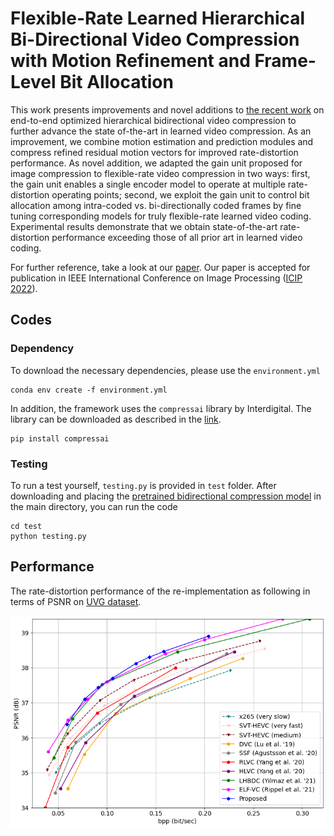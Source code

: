 
# Flexible-Rate Learned Hierarchical Bi-Directional Video Compression with Motion Refinement and Frame-Level Bit Allocation
This work presents improvements and novel additions to [the recent work](https://github.com/KUIS-AI-Tekalp-Research-Group/video-compression/tree/master/LHBDC) on end-to-end optimized hierarchical bidirectional video compression to further advance the state of-the-art in learned video compression. As an improvement, we combine motion estimation and prediction modules and compress refined residual motion vectors for improved rate-distortion performance. As novel addition, we adapted the gain unit proposed for image compression to flexible-rate video compression in two ways: first, the gain unit enables a single encoder model to operate at multiple rate-distortion operating points; second, we exploit the gain unit to control bit allocation among intra-coded vs. bi-directionally coded frames by fine tuning corresponding models for truly flexible-rate learned video coding. Experimental  results demonstrate that we obtain state-of-the-art rate-distortion performance exceeding those of all prior art in learned video coding.

For further reference, take a look at our [paper](https://arxiv.org/abs/2206.13613). Our paper is accepted for publication in IEEE International Conference on Image Processing ([ICIP 2022](https://2022.ieeeicip.org/)).

<!--
```
@misc{https://doi.org/10.48550/arxiv.2206.13613,
  doi = {10.48550/ARXIV.2206.13613},
  url = {https://arxiv.org/abs/2206.13613},
  author = {Cetin, Eren and Yilmaz, M. Akin and Tekalp, A. Murat},
  keywords = {Image and Video Processing (eess.IV), Computer Vision and Pattern Recognition (cs.CV)}
  title = {Flexible-Rate Learned Hierarchical Bi-Directional Video Compression With Motion Refinement and Frame-Level Bit Allocation},
  publisher = {arXiv},
  year = {2022},
  copyright = {arXiv.org perpetual, non-exclusive license}
}
```
-->

<!-- ## Continuation Work
As an improvement on the proposed network, we also implemented the gained version of the learned intra-coding network proposed by [Minnen et al. (2018)](https://arxiv.org/abs/1809.02736). This idea was proposed by [Cui et al. (2021)](https://openaccess.thecvf.com/content/CVPR2021/html/Cui_Asymmetric_Gained_Deep_Image_Compression_With_Continuous_Rate_Adaptation_CVPR_2021_paper.html). The learned hierarchical bi-directional compression network is kept same as proposed in this repository while the intra-coding network is simply replaced with its gained counterpart. To check our results, you can refer to our [additional folder](https://github.com/KUIS-AI-Tekalp-Research-Group/video-compression/tree/master/Flex-Rate-Hier-Bidir-Video-Compression/continuation_work). -->

## Codes

### Dependency
To download the necessary dependencies, please use the ```environment.yml```
```
conda env create -f environment.yml
```
In addition, the framework uses the ```compressai``` library by Interdigital. The library can be downloaded as described in the [link](https://github.com/InterDigitalInc/CompressAI/).
```
pip install compressai
```

### Testing
To run a test yourself, ```testing.py``` is provided in ```test``` folder. After downloading and placing the [pretrained bidirectional compression model](https://drive.google.com/file/d/1eMRnwBqdRqYVk3m9475ZOIMBpySgBItk/view?usp=sharing) in the main directory, you can run the code

```
cd test
python testing.py
```

## Performance

The rate-distortion performance of the re-implementation as following in terms of PSNR on [UVG dataset](http://ultravideo.fi/#testsequences).

![](results/psnr_curve.png)
